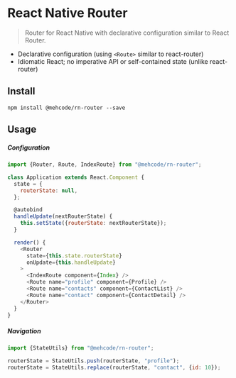 # React Native Router
> Router for React Native with declarative configuration similar to React Router.

 - Declarative configuration (using `<Route>` similar to react-router)
 - Idiomatic React; no imperative API or self-contained state (unlike react-router)

## Install

```
npm install @mehcode/rn-router --save
```

## Usage

##### Configuration

```javascript
import {Router, Route, IndexRoute} from "@mehcode/rn-router";

class Application extends React.Component {
  state = {
    routerState: null,
  };

  @autobind
  handleUpdate(nextRouterState) {
    this.setState({routerState: nextRouterState});
  }

  render() {
    <Router
      state={this.state.routerState}
      onUpdate={this.handleUpdate}
    >
      <IndexRoute component={Index} />
      <Route name="profile" component={Profile} />
      <Route name="contacts" component={ContactList} />
      <Route name="contact" component={ContactDetail} />
    </Router>
  }
}
```

##### Navigation

```javascript
import {StateUtils} from "@mehcode/rn-router";

routerState = StateUtils.push(routerState, "profile");
routerState = StateUtils.replace(routerState, "contact", {id: 10});
```
